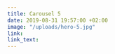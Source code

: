 ```yaml
---
title: Carousel 5
date: 2019-08-31 19:57:00 +02:00
image: "/uploads/hero-5.jpg"
link: 
link_text: 
---
```


